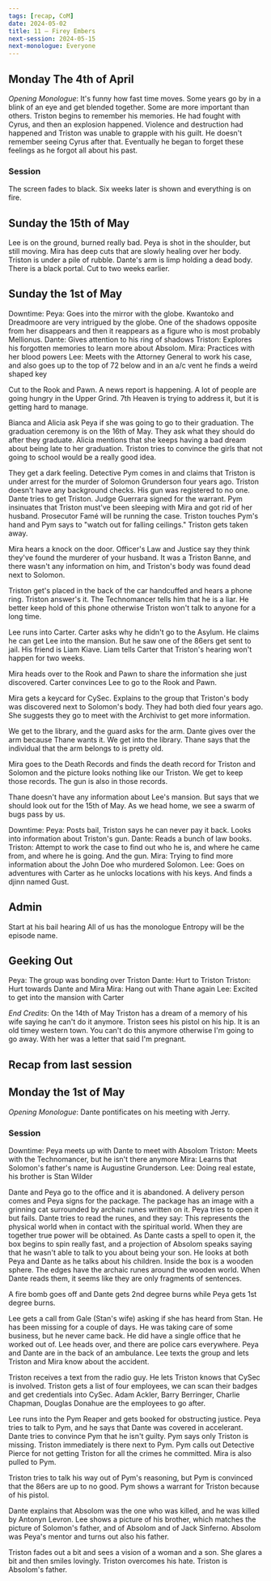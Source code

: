 ```yaml
---
tags: [recap, CoM]
date: 2024-05-02
title: 11 – Firey Embers
next-session: 2024-05-15
next-monologue: Everyone
---
```

## Monday The 4th of April 
*Opening Monologue*: It's funny how fast time moves. Some years go by in a blink of an eye and get blended together. Some are more important than others. Triston begins to remember his memories. He had fought with Cyrus, and then an explosion happened. Violence and destruction had happened and Triston was unable to grapple with his guilt. He doesn't remember seeing Cyrus after that. Eventually he began to forget these feelings as he forgot all about his past.

### Session
The screen fades to black. Six weeks later is shown and everything is on fire.
## Sunday the 15th of May
Lee is on the ground, burned really bad. Peya is shot in the shoulder, but still moving. Mira has deep cuts that are slowly healing over her body. Triston is under a pile of rubble. Dante's arm is limp holding a dead body. There is a black portal. Cut to two weeks earlier.

## Sunday the 1st of May
Downtime: 
Peya: Goes into the mirror with the globe. Kwantoko and Dreadmoore are very intrigued by the globe. One of the shadows opposite from her disappears and then it reappears as a figure who is most probably Mellionus.
Dante: Gives attention to his ring of shadows
Triston: Explores his forgotten memories to learn more about Absolom.
Mira: Practices with her blood powers
Lee: Meets with the Attorney General to work his case, and also goes up to the top of 72 below and in an a/c vent he finds a weird shaped key

Cut to the Rook and Pawn. A news report is happening. A lot of people are going hungry in the Upper Grind. 7th Heaven is trying to address it, but it is getting hard to manage.

Bianca and Alicia ask Peya if she was going to go to their graduation. The graduation ceremony is on the 16th of May. They ask what they should do after they graduate. Alicia mentions that she keeps having a bad dream about being late to her graduation. Triston tries to convince the girls that not going to school would be a really good idea.

They get a dark feeling. Detective Pym comes in and claims that Triston is under arrest for the murder of Solomon Grunderson four years ago. Triston doesn't have any background checks. His gun was registered to no one. Dante tries to get Triston. Judge Guerrara signed for the warrant. Pym insinuates that Triston must've been sleeping with Mira and got rid of her husband. Prosecutor Famé will be running the case. Triston touches Pym's hand and Pym says to "watch out for falling ceilings." Triston gets taken away.

Mira hears a knock on the door. Officer's Law and Justice say they think they've found the murderer of your husband. It was a Triston Banne, and there wasn't any information on him, and Triston's body was found dead next to Solomon.

Triston get's placed in the back of the car handcuffed and hears a phone ring. Triston answer's it. The Technomancer tells him that he is a liar. He better keep hold of this phone otherwise Triston won't talk to anyone for a long time.

Lee runs into Carter. Carter asks why he didn't go to the Asylum. He claims he can get Lee into the mansion. But he saw one of the 86ers get sent to jail. His friend is Liam Kiave. Liam tells Carter that Triston's hearing won't happen for two weeks.

Mira heads over to the Rook and Pawn to share the information she just discovered. Carter convinces Lee to go to the Rook and Pawn.

Mira gets a keycard for CySec. Explains to the group that Triston's body was discovered next to Solomon's body. They had both died four years ago. She suggests they go to meet with the Archivist to get more information.

We get to the library, and the guard asks for the arm. Dante gives over the arm because Thane wants it. We get into the library. Thane says that the individual that the arm belongs to is pretty old. 

Mira goes to the Death Records and finds the death record for Triston and Solomon and the picture looks nothing like our Triston. We get to keep those records. The gun is also in those records.

Thane doesn't have any information about Lee's mansion. But says that we should look out for the 15th of May. As we head home, we see a swarm of bugs pass by us.

Downtime:
Peya: Posts bail, Triston says he can never pay it back. Looks into information about Triston's gun. 
Dante: Reads a bunch of law books.
Triston: Attempt to work the case to find out who he is, and where he came from, and where he is going. And the gun.
Mira: Trying to find more information about the John Doe who murdered Solomon.
Lee: Goes on adventures with Carter as he unlocks locations with his keys. And finds a djinn named Gust.

## Admin
Start at his bail hearing
All of us has the monologue
Entropy will be the episode name.


## Geeking Out
Peya: The group was bonding over Triston
Dante: Hurt to Triston
Triston: Hurt towards Dante and Mira
Mira: Hang out with Thane again
Lee: Excited to get into the mansion with Carter

*End Credits*: On the 14th of May Triston has a dream of a memory of his wife saying he can't do it anymore. Triston sees his pistol on his hip. It is an old timey western town. You can't do this anymore otherwise I'm going to go away. With her was a letter that said I'm pregnant.

## Recap from last session

## Monday the 1st of May
*Opening Monologue*: Dante pontificates on his meeting with Jerry.

### Session
Downtime:
Peya meets up with Dante to meet with Absolom
Triston: Meets with the Technomancer, but he isn't there anymore
Mira: Learns that Solomon's father's name is Augustine Grunderson.
Lee: Doing real estate, his brother is Stan Wilder

Dante and Peya go to the office and it is abandoned. A delivery person comes and Peya signs for the package. The package has an image with a grinning cat surrounded by archaic runes written on it. Peya tries to open it but fails. Dante tries to read the runes, and they say: This represents the physical world when in contact with the spiritual world. When they are together true power will be obtained. As Dante casts a spell to open it, the box begins to spin really fast, and a projection of Absolom speaks saying that he wasn't able to talk to you about being your son. He looks at both Peya and Dante as he talks about his children. Inside the box is a wooden sphere. The edges have the archaic runes around the wooden world. When Dante reads them, it seems like they are only fragments of sentences.

A fire bomb goes off and Dante gets 2nd degree burns while Peya gets 1st degree burns.

Lee gets a call from Gale (Stan's wife) asking if she has heard from Stan. He has been missing for a couple of days. He was taking care of some business, but he never came back. He did have a single office that he worked out of. Lee heads over, and there are police cars everywhere. Peya and Dante are in the back of an ambulance. Lee texts the group and lets Triston and Mira know about the accident.

Triston receives a text from the radio guy. He lets Triston knows that CySec is involved. Triston gets a list of four employees, we can scan their badges and get credentials into CySec.
Adam Ackler, Barry Berringer, Charlie Chapman, Douglas Donahue are the employees to go after.

Lee runs into the Pym Reaper and gets booked for obstructing justice. Peya tries to talk to Pym, and he says that Dante was covered in accelerant. Dante tries to convince Pym that he isn't guilty. Pym says only Triston is missing. Triston immediately is there next to Pym. Pym calls out Detective Pierce for not getting Triston for all the crimes he committed. Mira is also pulled to Pym. 

Triston tries to talk his way out of Pym's reasoning, but Pym is convinced that the 86ers are up to no good. Pym shows a warrant for Triston because of his pistol.

Dante explains that Absolom was the one who was killed, and he was killed by Antonyn Levron. Lee shows a picture of his brother, which matches the picture of Solomon's father, and of Absolom and of Jack Sinferno. Absolom was Peya's mentor and turns out also his father.

Triston fades out a bit and sees a vision of a woman and a son. She glares a bit and then smiles lovingly. Triston overcomes his hate. Triston is Absolom's father.